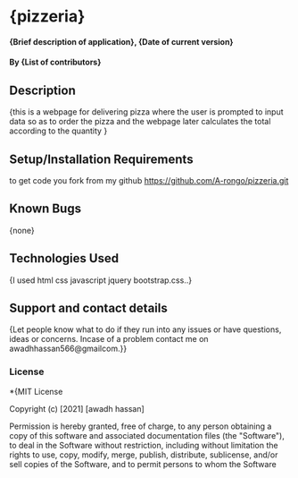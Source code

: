# {pizzeria}
#### {Brief description of application}, {Date of current version}
#### By **{List of contributors}**
## Description
{this is a webpage for delivering pizza where the user is prompted to input data so as to order the pizza and the webpage later calculates the total according to the quantity  }
## Setup/Installation Requirements
to get code you fork from my github https://github.com/A-rongo/pizzeria.git

## Known Bugs
{none}
## Technologies Used
{I used html css javascript jquery bootstrap.css..}
## Support and contact details
{Let people know what to do if they run into any issues or have questions, ideas or concerns. Incase of a problem contact me on awadhhassan566@gmailcom.}}
### License
*{MIT License

Copyright (c) [2021] [awadh hassan]

Permission is hereby granted, free of charge, to any person obtaining a copy of this software and associated documentation files (the "Software"), to deal in the Software without restriction, including without limitation the rights to use, copy, modify, merge, publish, distribute, sublicense, and/or sell copies of the Software, and to permit persons to whom the Software 
  
